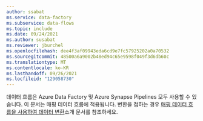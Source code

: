 ```yaml
---
author: ssabat
ms.service: data-factory
ms.subservice: data-flows
ms.topic: include
ms.date: 09/24/2021
ms.author: susabat
ms.reviewer: jburchel
ms.openlocfilehash: dee4f3af09943eda6cd9e7fc57925202a0a70532
ms.sourcegitcommit: 48500a6a9002b48ed94c65e9598f049f3d6db60c
ms.translationtype: MT
ms.contentlocale: ko-KR
ms.lasthandoff: 09/26/2021
ms.locfileid: "129058730"
---
```

데이터 흐름은 Azure Data Factory 및 Azure Synapse Pipelines 모두 사용할 수 있습니다. 이 문서는 매핑 데이터 흐름에 적용됩니다. 변환을 접하는 경우 [매핑 데이터 흐름을 사용하여 데이터 변환](../tutorial-data-flow.md)소개 문서를 참조하세요.